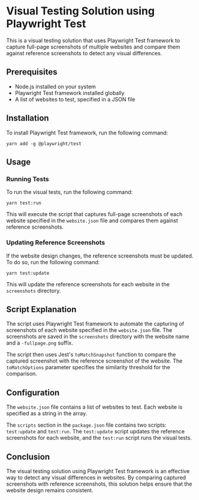 # Visual Testing Solution using Playwright Test

This is a visual testing solution that uses Playwright Test framework to capture full-page screenshots of multiple websites and compare them against reference screenshots to detect any visual differences.

## Prerequisites

- Node.js installed on your system
- Playwright Test framework installed globally
- A list of websites to test, specified in a JSON file

## Installation

To install Playwright Test framework, run the following command:

`yarn add -g @playwright/test`

Usage
-----

### Running Tests

To run the visual tests, run the following command:

`yarn test:run`

This will execute the script that captures full-page screenshots of each website specified in the `website.json` file and compares them against reference screenshots.

### Updating Reference Screenshots

If the website design changes, the reference screenshots must be updated. To do so, run the following command:

`yarn test:update`

This will update the reference screenshots for each website in the `screenshots` directory.

Script Explanation
------------------

The script uses Playwright Test framework to automate the capturing of screenshots of each website specified in the `website.json` file. The screenshots are saved in the `screenshots` directory with the website name and a `-fullpage.png` suffix.

The script then uses Jest's `toMatchSnapshot` function to compare the captured screenshot with the reference screenshot of the website. The `toMatchOptions` parameter specifies the similarity threshold for the comparison.

Configuration
-------------

The `website.json` file contains a list of websites to test. Each website is specified as a string in the array.

The `scripts` section in the `package.json` file contains two scripts: `test:update` and `test:run`. The `test:update` script updates the reference screenshots for each website, and the `test:run` script runs the visual tests.

Conclusion
----------

The visual testing solution using Playwright Test framework is an effective way to detect any visual differences in websites. By comparing captured screenshots with reference screenshots, this solution helps ensure that the website design remains consistent.
